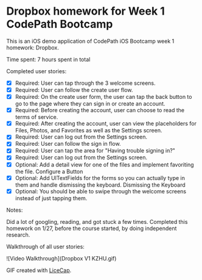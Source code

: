 # Dropbox homework for Week 1 CodePath Bootcamp


This is an iOS demo application of CodePath iOS Bootcamp week 1 homework: Dropbox. 

Time spent: 7 hours spent in total

Completed user stories:

 * [x] Required: User can tap through the 3 welcome screens.
 * [x] Required: User can follow the create user flow.
 * [x] Required: On the create user form, the user can tap the back button to go to the page where they can sign in or create an account.
 * [x] Required: Before creating the account, user can choose to read the terms of service.
 * [x] Required: After creating the account, user can view the placeholders for Files, Photos, and Favorites as well as the Settings screen.
 * [x] Required: User can log out from the Settings screen.
 * [x] Required: User can follow the sign in flow.
 * [x] Required: User can tap the area for "Having trouble signing in?"
 * [x] Required: User can log out from the Settings screen.
 * [x] Optional: Add a detail view for one of the files and implement favoriting the file. Configure a Button
 * [x] Optional: Add UITextFields for the forms so you can actually type in them and handle dismissing the keyboard. Dismissing the Keyboard
 * [x] Optional: You should be able to swipe through the welcome screens instead of just tapping them.

Notes:

Did a lot of googling, reading, and got stuck a few times. 
Completed this homework on 1/27, before the course started, by doing independent research.  

Walkthrough of all user stories:

![Video Walkthrough](Dropbox V1 KZHU.gif)

GIF created with [LiceCap](http://www.cockos.com/licecap/).


